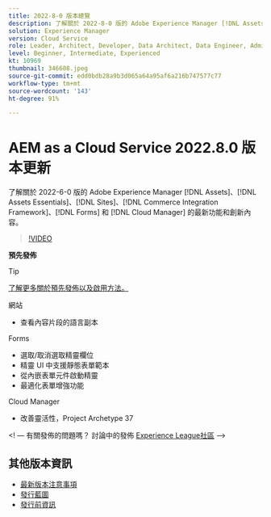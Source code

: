 ```yaml
---
title: 2022-8-0 版本總覽
description: 了解關於 2022-8-0 版的 Adobe Experience Manager [!DNL Assets Essentials], [!DNL Sites], [!DNL Screens], [!DNL Forms] 和 [!DNL Cloud Foundation] 的最新功能和創新。
solution: Experience Manager
version: Cloud Service
role: Leader, Architect, Developer, Data Architect, Data Engineer, Admin, User
level: Beginner, Intermediate, Experienced
kt: 10969
thumbnail: 346608.jpeg
source-git-commit: edd0bdb28a9b3d065a64a95af6a216b747577c77
workflow-type: tm+mt
source-wordcount: '143'
ht-degree: 91%

---
```


# AEM as a Cloud Service 2022.8.0 版本更新

了解關於 2022-6-0 版的 Adobe Experience Manager [!DNL Assets]、[!DNL Assets Essentials]、[!DNL Sites]、[!DNL Commerce Integration Framework]、[!DNL Forms] 和 [!DNL Cloud Manager] 的最新功能和創新內容。

>[!VIDEO](https://video.tv.adobe.com/v/346608/?quality=12&learn=on)

**預先發佈**

>[!TIP]
>
>[了解更多關於預先發佈以及啟用方法。](https://experienceleague.adobe.com/docs/experience-manager-cloud-service/content/release-notes/prerelease.html)

網站

* 查看內容片段的語言副本

Forms

* 選取/取消選取精靈欄位
* 精靈 UI 中支援靜態表單範本
* 從內嵌表單元件啟動精靈
* 最適化表單增強功能

Cloud Manager

* 改善靈活性，Project Archetype 37

&lt;! — 有關發佈的問題嗎？  討論中的發佈 [Experience League社區](https://adobe.ly/3paYDAo) —>

## 其他版本資訊

* [最新版本注意事項](https://experienceleague.adobe.com/docs/experience-manager-cloud-service/content/release-notes/home.html?lang=zh-Hant)
* [發行藍圖](https://experienceleague.adobe.com/docs/experience-manager-release-information/aem-release-updates/update-releases-roadmap.html?lang=zh-Hant)
* [發行前資訊](https://experienceleague.adobe.com/docs/experience-manager-cloud-service/content/release-notes/prerelease.html?lang=zh-Hant)
